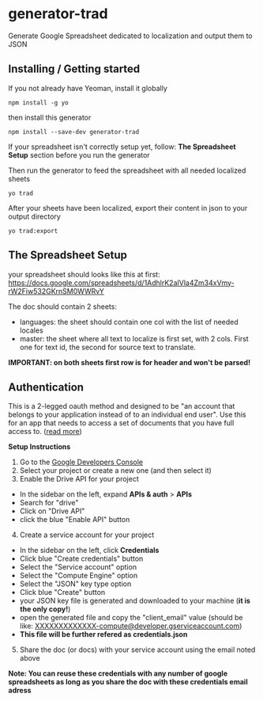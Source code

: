 # generator-trad
Generate Google Spreadsheet dedicated to localization and output them to JSON

## Installing / Getting started

If you not already have Yeoman, install it globally
```shell
npm install -g yo
```

then install this generator
```shell
npm install --save-dev generator-trad 
```

If your spreadsheet isn't correctly setup yet, follow: **The Spreadsheet Setup** section before you run the generator

Then run the generator to feed the spreadsheet with all needed localized sheets
```shell
yo trad
```

After your sheets have been localized, export their content in json to your output directory
```shell
yo trad:export
```

## The Spreadsheet Setup
your spreadsheet should looks like this at first:
https://docs.google.com/spreadsheets/d/1AdhlrK2aIVla4Zm34xVmy-rW2Fiw532GKrnSM0WWRvY

The doc should contain 2 sheets:
 - languages: the sheet should contain one col with the list of needed locales 
 - master: the sheet where all text to localize is first set, with 2 cols. First one for text id, the second for source text to translate.

**IMPORTANT: on both sheets first row is for header and won't be parsed!**
 

## Authentication

This is a 2-legged oauth method and designed to be "an account that belongs to your application instead of to an individual end user".
Use this for an app that needs to access a set of documents that you have full access to.
([read more](https://developers.google.com/identity/protocols/OAuth2ServiceAccount))

__Setup Instructions__

1. Go to the [Google Developers Console](https://console.developers.google.com/project)
2. Select your project or create a new one (and then select it)
3. Enable the Drive API for your project
  - In the sidebar on the left, expand __APIs & auth__ > __APIs__
  - Search for "drive"
  - Click on "Drive API"
  - click the blue "Enable API" button
4. Create a service account for your project
  - In the sidebar on the left, click  __Credentials__
  - Click blue "Create credentials" button
  - Select the "Service account" option
  - Select the "Compute Engine" option
  - Select the "JSON" key type option
  - Click blue "Create" button
  - your JSON key file is generated and downloaded to your machine (__it is the only copy!__)
  - open the generated file and copy the "client_email" value (should be like: XXXXXXXXXXXXX-compute@developer.gserviceaccount.com)
  - **This file will be further refered as credentials.json**
5. Share the doc (or docs) with your service account using the email noted above

**Note: You can reuse these credentials with any number of google spreadsheets as long as you share the doc with these credentials email adress**


